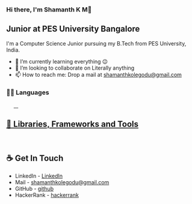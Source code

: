 ### Hi there, I'm Shamanth K M👋

## Junior at PES University Bangalore

I'm a Computer Science Junior pursuing my B.Tech from PES University, India.


- 🌱 I’m currently learning everything 😉
- 👯 I’m looking to collaborate on Literally anything
- 📫 How to reach me: Drop a mail at shamanthkolegodu@gmail.com

### 👨‍💻 Languages
<a href=""><img alt="" src="https://img.shields.io/badge/Python-3776AB?style=for-the-badge&logo=python&logoColor=white" /></a>
<a href=""><img alt="" src="https://img.shields.io/badge/C-00599C?style=for-the-badge&logo=c&logoColor=white" /></a>
<a href=""><img alt="" src="https://img.shields.io/badge/R-276DC3?style=for-the-badge&logo=r&logoColor=white" /></a>
<a href=""><img alt="" src="https://img.shields.io/badge/HTML-239120?style=for-the-badge&logo=html5&logoColor=white" /></a>
<a href=""><img alt="" src="https://img.shields.io/badge/JavaScript-F7DF1E?style=for-the-badge&logo=javascript&logoColor=black" /></a>
<a href=""><img alt="" src="https://img.shields.io/badge/-React-000000?style=flat&logo=react&logoColor=00c8ff">
<a href=""><img alt="" src="https://img.shields.io/badge/-MongoDB-4DB33D?style=flat&logo=mongodb&logoColor=FFFFFF">
<a href=""><img alt="" src="https://img.shields.io/badge/-Express.js-787878?style=flat">
<a href=""><img alt="" src="https://img.shields.io/badge/-Node.js-3C873A?style=flat&logo=Node.js&logoColor=white">

## 🧰 Libraries, Frameworks and Tools
<a href=""><img alt="" src="https://img.shields.io/badge/Flask-000000?style=for-the-badge&logo=flask&logoColor=white" /></a>
<a href=""><img alt="" src="https://img.shields.io/badge/Git-F05032?style=for-the-badge&logo=git&logoColor=white" /></a>
<a href=""><img alt="" src="https://img.shields.io/badge/GitHub-100000?style=for-the-badge&logo=github&logoColor=white" /></a>
<a href=""><img alt="" src="https://img.shields.io/badge/conda-342B029.svg?&style=for-the-badge&logo=anaconda&logoColor=white" /></a>
<a href=""><img alt="" src="https://img.shields.io/badge/Jupyter-F37626.svg?&style=for-the-badge&logo=Jupyter&logoColor=white" /></a>
<a href=""><img alt="" src="https://img.shields.io/badge/Postman-FF6C37?style=for-the-badge&logo=Postman&logoColor=white" /></a>
<a href=""><img alt="" src="https://img.shields.io/badge/Visual_Studio_Code-0078D4?style=for-the-badge&logo=visual%20studio%20code&logoColor=white" /></a>
<a href=""><img alt="" src="https://img.shields.io/badge/sublime_text-%23575757.svg?&style=for-the-badge&logo=sublime-text&logoColor=important" /></a>
<a href=""><img alt="" src="https://img.shields.io/badge/Microsoft_Office-D83B01?style=for-the-badge&logo=microsoft-office&logoColor=white" /></a>

## ☕ Get In Touch

- LinkedIn - [LinkedIn](https://www.linkedin.com/in/shamanth-k-m-161764191/)
- Mail - shamanthkolegodu@gmail.com
- GitHub - [github](https://github.com/Shamanthkolegodu/)
- HackerRank - [hackerrank](https://www.hackerrank.com/shamanthkolegodu/)
